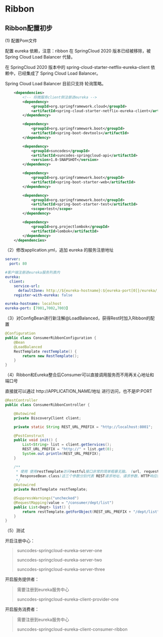 # Ribbon

## Ribbon配置初步

(1) 配置Pom文件

配置 eureka 依赖，注意：ribbon 在 SpringCloud 2020 版本已经被移除，被 Spring Cloud Load Balancer 代替。

在 SpringCloud 2020 版本中的 spring-cloud-starter-netflix-eureka-client 依赖中，已经集成了 Spring Cloud Load Balancer。

Spring Cloud Load Balancer 目前只支持 轮询策略。

```xml
    <dependencies>
        <!-- 将微服务client侧注册进eureka -->
        <dependency>
            <groupId>org.springframework.cloud</groupId>
            <artifactId>spring-cloud-starter-netflix-eureka-client</artifactId>
        </dependency>

        <dependency>
            <groupId>org.springframework.boot</groupId>
            <artifactId>spring-boot-devtools</artifactId>
        </dependency>

        <dependency>
            <groupId>suncodes</groupId>
            <artifactId>suncodes-springcloud-api</artifactId>
            <version>1.0-SNAPSHOT</version>
        </dependency>

        <dependency>
            <groupId>org.springframework.boot</groupId>
            <artifactId>spring-boot-starter-web</artifactId>
        </dependency>

        <dependency>
            <groupId>org.springframework.boot</groupId>
            <artifactId>spring-boot-starter-test</artifactId>
            <scope>test</scope>
        </dependency>

        <dependency>
            <groupId>org.projectlombok</groupId>
            <artifactId>lombok</artifactId>
        </dependency>
    </dependencies>
```


（2）修改application.yml，追加 eureka 的服务注册地址

```yaml
server:
  port: 80

#客户端注册进eureka服务列表内
eureka:
  client:
    service-url:
      defaultZone: http://${eureka-hostname}:${eureka-port[0]}/eureka/,http://${eureka-hostname}:${eureka-port[1]}/eureka/,http://${eureka-hostname}:${eureka-port[2]}/eureka/
    register-with-eureka: false

eureka-hostname: localhost
eureka-port: [7001,7002,7003]

```

（3）对ConfigBean进行新注解@LoadBalanced，获得Rest时加入Ribbon的配置

```java
@Configuration
public class ConsumerRibbonConfiguration {
    @Bean
    @LoadBalanced
    RestTemplate restTemplate() {
        return new RestTemplate();
    }
}
```

（4）Ribbon和Eureka整合后Consumer可以直接调用服务而不用再关心地址和端口号

直接就可以通过 http://APPLICATION_NAME/地址 进行访问，也不是IP:PORT

```java
@RestController
public class ConsumerRibbonController {

    @Autowired
    private DiscoveryClient client;

    private static String REST_URL_PREFIX = "http://localhost:8001";

    @PostConstruct
    public void init() {
        List<String> list = client.getServices();
        REST_URL_PREFIX = "http://" + list.get(0);
        System.out.println(REST_URL_PREFIX);
    }

    /**
     * 使用 使用restTemplate访问restful接口非常的简单粗暴无脑。 (url, requestMap,
     * ResponseBean.class)这三个参数分别代表 REST请求地址、请求参数、HTTP响应转换被转换成的对象类型。
     */
    @Autowired
    private RestTemplate restTemplate;

    @SuppressWarnings("unchecked")
    @RequestMapping(value = "/consumer/dept/list")
    public List<Dept> list() {
        return restTemplate.getForObject(REST_URL_PREFIX + "/dept/list", List.class);
    }
}

```

（5）测试

开启注册中心：
> suncodes-springcloud-eureka-server-one
>
> suncodes-springcloud-eureka-server-two
>
> suncodes-springcloud-eureka-server-three

开启服务提供者：
> 需要注册到eureka服务中心
> 
> suncodes-springcloud-eureka-client-provider-one

开启服务消费者：
> 需要注册到eureka服务中心
> 
> suncodes-springcloud-eureka-client-consumer-ribbon





